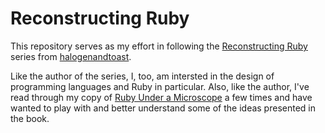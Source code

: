 # Reconstructing Ruby

This repository serves as my effort in following the [Reconstructing Ruby](http://www.halogenandtoast.com/reconstructing-ruby-an-introduction) series from [halogenandtoast](http://www.halogenandtoast.com).

Like the author of the series, I, too, am intersted in the design of programming languages and Ruby in particular. Also, like the author, I've read through my copy of [Ruby Under a Microscope](http://patshaughnessy.net/ruby-under-a-microscope) a few times and have wanted to play with and better understand some of the ideas presented in the book.

